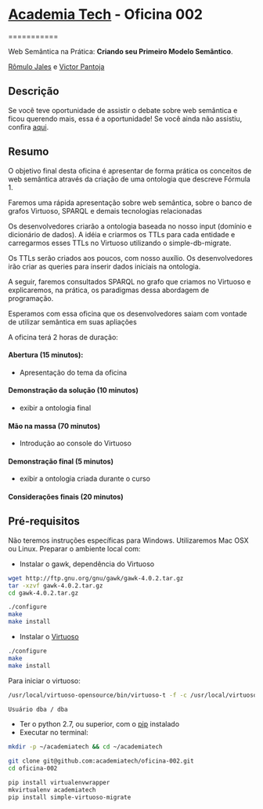 # [Academia Tech](http://academiatech.com.br) - Oficina 002
===========

Web Semântica na Prática: **Criando seu Primeiro Modelo Semântico**.

[Rômulo Jales](http://github.com/romulojales) e [Victor Pantoja](http://github.com/victorpantoja)

## Descrição

Se você teve oportunidade de assistir o debate sobre web semântica e ficou querendo mais, essa é a oportunidade! Se você ainda não assistiu, confira [aqui](http://academiatech.com.br/agenda/web-semantica-os-desafios-por-tras-da-nova-web).

## Resumo

O objetivo final desta oficina é apresentar de forma prática os conceitos de web semântica através da criação de uma ontologia que descreve Fórmula 1.

Faremos uma rápida apresentação sobre web semântica, sobre o banco de grafos Virtuoso, SPARQL e demais tecnologias relacionadas

Os desenvolvedores criarão a ontologia baseada no nosso input (domínio e dicionário de dados). A idéia e criarmos os TTLs para cada entidade e carregarmos esses TTLs no Virtuoso utilizando o simple-db-migrate.

Os TTLs serão criados aos poucos, com nosso auxílio. Os desenvolvedores irão criar as queries para inserir dados iniciais na ontologia.

A seguir, faremos consultados SPARQL no grafo que criamos no Virtuoso e explicaremos, na prática, os paradigmas dessa abordagem de programação.

Esperamos com essa oficina que os desenvolvedores saiam com vontade de utilizar semântica em suas apliações

A oficina terá 2 horas de duração:

#### Abertura (15 minutos):

- Apresentação do tema da oficina

#### Demonstração da solução (10 minutos)

- exibir a ontologia final

#### Mão na massa (70 minutos)

- Introdução ao console do Virtuoso

#### Demonstração final (5 minutos)

- exibir a ontologia criada durante o curso

#### Considerações finais (20 minutos)

## Pré-requisitos

Não teremos instruções específicas para Windows. Utilizaremos Mac OSX ou Linux. Preparar o ambiente local com:

* Instalar o gawk, dependência do Virtuoso

```bash
wget http://ftp.gnu.org/gnu/gawk/gawk-4.0.2.tar.gz
tar -xzvf gawk-4.0.2.tar.gz
cd gawk-4.0.2.tar.gz

./configure
make
make install
```

* Instalar o [Virtuoso](http://sourceforge.net/projects/virtuoso/?source=dlp)

```bash
./configure
make
make install
```

Para iniciar o virtuoso:
```bash
/usr/local/virtuoso-opensource/bin/virtuoso-t -f -c /usr/local/virtuoso-opensource/var/lib/virtuoso/db/virtuoso.ini

Usuário dba / dba
```

* Ter o python 2.7, ou superior, com o [pip](https://pypi.python.org/pypi/pip) instalado
* Executar no terminal:

```bash
mkdir -p ~/academiatech && cd ~/academiatech

git clone git@github.com:academiatech/oficina-002.git
cd oficina-002

pip install virtualenvwrapper
mkvirtualenv academiatech
pip install simple-virtuoso-migrate

```
